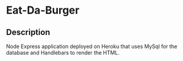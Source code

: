 # Eat-Da-Burger

## Description

Node Express application deployed on Heroku that uses MySql for the database and Handlebars to render the HTML. 


